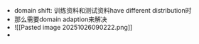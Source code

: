 - domain shift: 训练资料和测试资料have different distribution时
- 那么需要domain adaption来解决
- ![[Pasted image 20251026090222.png]]
- 